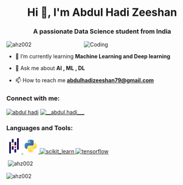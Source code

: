 <h1 align="center">Hi 👋, I'm Abdul Hadi Zeeshan</h1>
<h3 align="center">A passionate Data Science student from India</h3>
<img align = "right" img src="https://cdn.dribbble.com/users/416610/screenshots/4801105/coding_desk_flat_vector_ui_ux_design_illustration_motion_animation_gif2.gif" alt="Coding" width="300" style="float: right;">

<p align="left"> <img src="https://komarev.com/ghpvc/?username=ahz002&label=Profile%20views&color=0e75b6&style=flat" alt="ahz002" /> </p>

- 🌱 I’m currently learning **Machine Learning and Deep learning**

- 💬 Ask me about **AI , ML , DL** 

- 📫 How to reach me **abdulhadizeeshan79@gmail.com**

<h3 align="left">Connect with me:</h3>
<p align="left">
<a href="https://linkedin.com/in/abdul hadi" target="blank"><img align="center" src="https://raw.githubusercontent.com/rahuldkjain/github-profile-readme-generator/master/src/images/icons/Social/linked-in-alt.svg" alt="abdul hadi" height="30" width="40" /></a>
<a href="https://instagram.com/__abdul.hadi___" target="blank"><img align="center" src="https://raw.githubusercontent.com/rahuldkjain/github-profile-readme-generator/master/src/images/icons/Social/instagram.svg" alt="__abdul.hadi___" height="30" width="40" /></a>
</p>

<h3 align="left">Languages and Tools:</h3>
<p align="left"> <a href="https://pandas.pydata.org/" target="_blank" rel="noreferrer"> <img src="https://raw.githubusercontent.com/devicons/devicon/2ae2a900d2f041da66e950e4d48052658d850630/icons/pandas/pandas-original.svg" alt="pandas" width="40" height="40"/> </a> <a href="https://www.python.org" target="_blank" rel="noreferrer"> <img src="https://raw.githubusercontent.com/devicons/devicon/master/icons/python/python-original.svg" alt="python" width="40" height="40"/> </a> <a href="https://scikit-learn.org/" target="_blank" rel="noreferrer"> <img src="https://upload.wikimedia.org/wikipedia/commons/0/05/Scikit_learn_logo_small.svg" alt="scikit_learn" width="40" height="40"/> </a> <a href="https://www.tensorflow.org" target="_blank" rel="noreferrer"> <img src="https://www.vectorlogo.zone/logos/tensorflow/tensorflow-icon.svg" alt="tensorflow" width="40" height="40"/> </a> </p>

<p>&nbsp;<img align="center" src="https://github-readme-stats.vercel.app/api?username=ahz002&show_icons=true&locale=en" alt="ahz002" /></p>

<p><img align="center" src="https://github-readme-streak-stats.herokuapp.com/?user=ahz002&" alt="ahz002" /></p>
